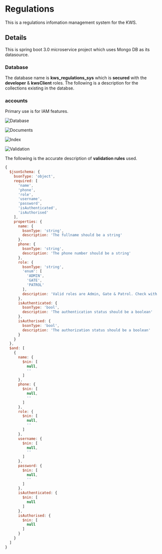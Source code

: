 # Regulations
 This is a regulations infomation management system for the KWS.

## Details
This is spring boot 3.0 microservice project which uses Mongo DB as its datasource.

### Database
The database name is **kws_regulations_sys** which is **secured** with the **developer** & **kwsClient** roles.
The following is a description for the collections existing in the databse.

### accounts
Primary use is for IAM features.

![Database](https://user-images.githubusercontent.com/54445311/219361705-3f114b6d-d60d-4f50-b0ba-65b9b8144c49.png)

![Documents](https://user-images.githubusercontent.com/54445311/219361818-8c4ee133-a97c-4e82-a650-f975381afc9c.png)

![Index](https://user-images.githubusercontent.com/54445311/219362021-be8f7b6e-2e80-4dd8-8466-b5fb01989a34.png)

![Validation](https://user-images.githubusercontent.com/54445311/219362125-a4806375-af37-43d7-b3c8-13f9192e1c45.png)

The following is the accurate description of **validation rules** used.

``` js
{
  $jsonSchema: {
    bsonType: 'object',
    required: [
      'name',
      'phone',
      'role',
      'username',
      'password',
      'isAuthenticated',
      'isAuthorised'
    ],
    properties: {
      name: {
        bsonType: 'string',
        description: 'The fullname should be a string'
      },
      phone: {
        bsonType: 'string',
        description: 'The phone number should be a string'
      },
      role: {
        bsonType: 'string',
        'enum': [
          'ADMIN',
          'GATE',
          'PATROL'
        ],
        description: 'Valid roles are Admin, Gate & Patrol. Check with developer on this'
      },
      isAuthenticated: {
        bsonType: 'bool',
        description: 'The authentication status should be a boolean'
      },
      isAuthorised: {
        bsonType: 'bool',
        description: 'The authorization status should be a boolean'
      }
    }
  },
  $and: [
    {
      name: {
        $nin: [
          null,
          ''
        ]
      },
      phone: {
        $nin: [
          null,
          ''
        ]
      },
      role: {
        $nin: [
          null,
          ''
        ]
      },
      username: {
        $nin: [
          null,
          ''
        ]
      },
      password: {
        $nin: [
          null,
          ''
        ]
      },
      isAuthenticated: {
        $nin: [
          null
        ]
      },
      isAuthorised: {
        $nin: [
          null
        ]
      }
    }
  ]
}
````


